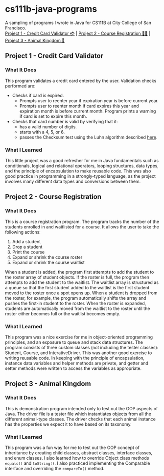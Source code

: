 # cs111b-java-programs
A sampling of programs I wrote in Java for CS111B at City College of San Francisco.  
[Project 1 - Credit Card Validator 💳](#project-1---credit-card-validator) | [Project 2 - Course Registration 👩‍🎓](#project-2---course-registration) | [Project 3 - Animal Kingdom 🐋](#project-3---animal-kingdom)

## Project 1 - Credit Card Validator
### What It Does
This program validates a credit card entered by the user. Validation checks performed are:
- Checks if card is expired.
  - Prompts user to reenter year if expiration year is before current year.
  - Prompts user to reenter month if card expires this year and expiration month is before current month. Program prints a warning if card is set to expire this month.
- Checks that card number is valid by verifying that it:
  - has a valid number of digits.
  - starts with a 4, 5, or 6.
  - passes the Checksum test using the Luhn algorithm described [here](https://en.wikipedia.org/wiki/Luhn_algorithm).
### What I Learned
This little project was a good refresher for me in Java fundamentals such as conditionals, logical and relational operators, looping structures, data types, and the principle of encapsulation to make reusable code. This was also good practice in programming in a strongly-typed language, as the project involves many different data types and conversions between them.

## Project 2 - Course Registration
### What It Does
This is a course registration program. The program tracks the number of the students enrolled in and waitlisted for a course. It allows the user to take the following actions:
1. Add a student
2. Drop a student
3. Print the course
4. Expand or shrink the course roster
5. Expand or shrink the course waitlist

When a student is added, the program first attempts to add the student to the roster array of student objects. If the roster is full, the program then attempts to add the student to the waitlist.
The waitlist array is structured as a queue so that the first student added to the waitlist is the first student moved to the roster once a spot opens up. When a student is dropped from the roster, for example, the program automatically shifts the array and pushes the first-in student to the roster.
When the roster is expanded, students are automatically moved from the waitlist to the roster until the roster either becomes full or the waitlist becomes empty.
### What I Learned
This program was a nice exercise for me in object-oriented programming principles, and an exposure to queue and stack data structures. The program consists of three custom classes (not including the tester classes): Student, Course, and InterativeDriver. This was another good exercise to writing reusable code. In keeping with the principle of encapsulation, instance data variables and helper methods are private, and getter and setter methods were written to access the variables as appropriate.

## Project 3 - Animal Kingdom
### What It Does
This is demonstration program intended only to test out the OOP aspects of Java. The driver file is a tester file which instantiates objects from all the different animal-type classes. The driver checks that each animal instance has the properties we expect it to have based on its taxonomy.
### What I Learned
This program was a fun way for me to test out the OOP concept of inheritance by creating child classes, abstract classes, interface classes, and enum classes. I also learned how to override Object class methods `equals()` and `toString()`. I also practiced implementing the Comparable interface and overriding the `compareTo()` method.